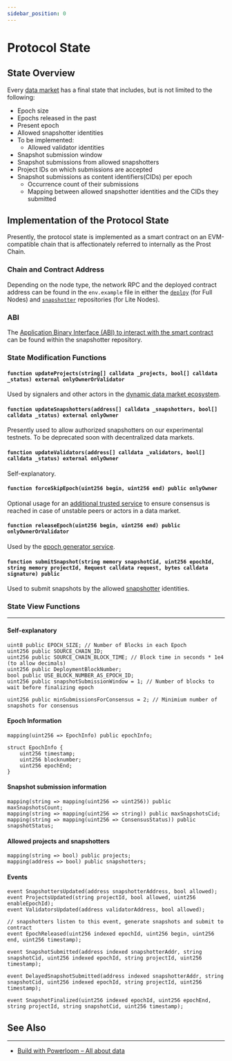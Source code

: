 ```yaml
---
sidebar_position: 0
---
```


# Protocol State

## State Overview

Every [data market](/docs/Protocol/data-sources) has a final state that includes, but is not limited to the following:

- Epoch size 
- Epochs released in the past
- Present epoch
- Allowed snapshotter identities
- To be implemented:
  - Allowed validator identities
- Snapshot submission window
- Snapshot submissions from allowed snapshotters
- Project IDs on which submissions are accepted
- Snapshot submissions as content identifiers(CIDs) per epoch
  - Occurrence count of their submissions
  - Mapping between allowed snapshotter identities and the CIDs they submitted

## Implementation of the Protocol State

Presently, the protocol state is implemented as a smart contract on an EVM-compatible chain that is affectionately referred to internally as the Prost Chain.

### Chain and Contract Address

Depending on the node type, the network RPC and the deployed contract address can be found in the `env.example` file in either the [`deploy`](https://github.com/Powerloom/deploy/) (for Full Nodes) and [`snapshotter`](https://github.com/Powerloom/snapshotter-lite) repositories (for Lite Nodes).

### ABI

The [Application Binary Interface (ABI) to interact with the smart contract](https://github.com/PowerLoom/pooler/blob/main/snapshotter/static/abis/ProtocolContract.json) can be found within the snapshotter repository.

### State Modification Functions

#### `function updateProjects(string[] calldata _projects, bool[] calldata _status) external onlyOwnerOrValidator`

Used by signalers and other actors in the [dynamic data market ecosystem](/docs/Protocol/data-sources#dynamic-data-sources).

#### `function updateSnapshotters(address[] calldata _snapshotters, bool[] calldata _status) external onlyOwner`

Presently used to allow authorized snapshotters on our experimental testnets. To be deprecated soon with decentralized data markets.

#### `function updateValidators(address[] calldata _validators, bool[] calldata _status) external onlyOwner`

Self-explanatory.

#### `function forceSkipEpoch(uint256 begin, uint256 end) public onlyOwner`

Optional usage for an [additional trusted service](/docs/Protocol/Specifications/Epoch#force-consensus-service) to ensure consensus is reached in case of unstable peers or actors in a data market.

#### `function releaseEpoch(uint256 begin, uint256 end) public onlyOwnerOrValidator`

Used by the [epoch generator service](/docs/Protocol/Specifications/Epoch#epoch-generator).

#### `function submitSnapshot(string memory snapshotCid, uint256 epochId, string memory projectId, Request calldata request, bytes calldata signature) public`

Used to submit snapshots by the allowed [snapshotter](/docs/category/snapshotter) identities.

### State View Functions
---

#### Self-explanatory

```solidity
uint8 public EPOCH_SIZE; // Number of Blocks in each Epoch
uint256 public SOURCE_CHAIN_ID;
uint256 public SOURCE_CHAIN_BLOCK_TIME; // Block time in seconds * 1e4 (to allow decimals)
uint256 public DeploymentBlockNumber;
bool public USE_BLOCK_NUMBER_AS_EPOCH_ID;
uint256 public snapshotSubmissionWindow = 1; // Number of blocks to wait before finalizing epoch

uint256 public minSubmissionsForConsensus = 2; // Minimium number of snapshots for consensus
```

#### Epoch Information

```solidity
mapping(uint256 => EpochInfo) public epochInfo;

struct EpochInfo {
    uint256 timestamp;
    uint256 blocknumber;
    uint256 epochEnd;
}
```

#### Snapshot submission information

```solidity
mapping(string => mapping(uint256 => uint256)) public maxSnapshotsCount;
mapping(string => mapping(uint256 => string)) public maxSnapshotsCid;
mapping(string => mapping(uint256 => ConsensusStatus)) public snapshotStatus;
```

#### Allowed projects and snapshotters

```solidity
mapping(string => bool) public projects;
mapping(address => bool) public snapshotters;
```

#### Events

```solidity
event SnapshottersUpdated(address snapshotterAddress, bool allowed);
event ProjectsUpdated(string projectId, bool allowed, uint256 enableEpochId);
event ValidatorsUpdated(address validatorAddress, bool allowed);

// snapshotters listen to this event, generate snapshots and submit to contract
event EpochReleased(uint256 indexed epochId, uint256 begin, uint256 end, uint256 timestamp);

event SnapshotSubmitted(address indexed snapshotterAddr, string snapshotCid, uint256 indexed epochId, string projectId, uint256 timestamp);

event DelayedSnapshotSubmitted(address indexed snapshotterAddr, string snapshotCid, uint256 indexed epochId, string projectId, uint256 timestamp);

event SnapshotFinalized(uint256 indexed epochId, uint256 epochEnd, string projectId, string snapshotCid, uint256 timestamp);
```

## See Also
---

* [Build with Powerloom – All about data](/docs/build-with-powerloom/snapshotter-node/data.md#verifying-data)
